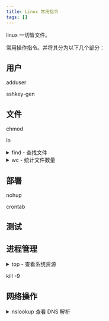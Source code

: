```yaml
---
title: Linux 常用指令
tags: []
---
```

linux 一切皆文件。

常用操作指令。并将其分为以下几个部分：

## 用户
adduser

sshkey-gen



## 文件
chmod

ln

<details>
    <summary>
        find - 查找文件
    </summary>
    <div>
        <code>find</code> 查找文件是否存在
    </div>
</details>

<details>
    <summary>
        wc - 统计文件数量
    </summary>
    <div>
        <code>find | wc</code> 统计当前文件下的数量
    </div>
</details>


## 部署
nohup

crontab

## 测试

## 进程管理

<details>
    <summary>
        top - 查看系统资源
    </summary>
    <div>
        <code>top</code> 查找文件是否存在
    </div>
</details>

kill -9


## 网络操作

<details>
    <summary>
        nslookup 查看 DNS 解析
    </summary>
    <div>
        nslookup host 统计当前文件下的数量
    </div>
</details>

